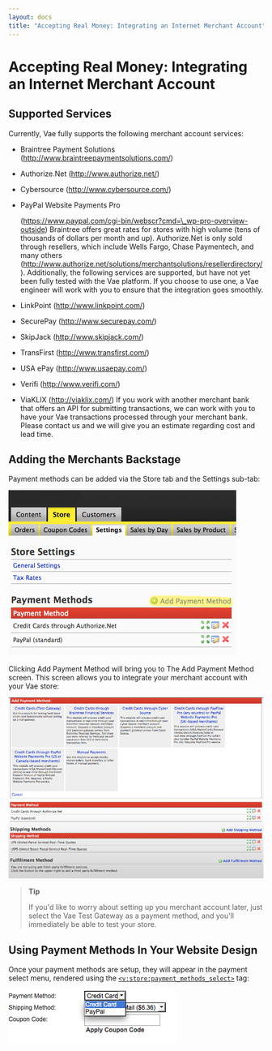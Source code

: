```yaml
---
layout: docs
title: "Accepting Real Money: Integrating an Internet Merchant Account"
---
```


# Accepting Real Money: Integrating an Internet Merchant Account

## Supported Services

Currently, Vae fully supports the following merchant account services:

-   Braintree Payment
    Solutions (http://www.braintreepaymentsolutions.com/)

-   Authorize.Net (http://www.authorize.net/)

-   Cybersource (http://www.cybersource.com/)

-   PayPal Website Payments Pro

    (https://www.paypal.com/cgi-bin/webscr?cmd=\_wp-pro-overview-outside)
    Braintree offers great rates for stores with high volume (tens of
    thousands of dollars per month and up). Authorize.Net is only sold
    through resellers, which include Wells Fargo, Chase Paymentech, and
    many
    others (http://www.authorize.net/solutions/merchantsolutions/resellerdirectory/).
    Additionally, the following services are supported, but have not yet
    been fully tested with the Vae platform. If you choose to use one, a
    Vae engineer will work with you to ensure that the integration
    goes smoothly.

-   LinkPoint (http://www.linkpoint.com/)

-   SecurePay (http://www.securepay.com/)

-   SkipJack (http://www.skipjack.com/)

-   TransFirst (http://www.transfirst.com/)

-   USA ePay (http://www.usaepay.com/)

-   Verifi (http://www.verifi.com/)

-   ViaKLIX (http://viaklix.com/) If you work with another merchant bank
    that offers an API for submitting transactions, we can work with you
    to have your Vae transactions processed through your merchant bank.
    Please contact us and we will give you an estimate regarding cost
    and lead time.

## Adding the Merchants Backstage

Payment methods can be added via the Store tab and the Settings sub-tab:

![](/images/screenshots/ecommerce/add_payment_method.png)

Clicking Add Payment Method will bring you to The Add Payment Method
screen. This screen allows you to integrate your merchant account with
your Vae store:

![](/images/screenshots/ecommerce/add_payment_screen.png)

> **Tip**
>
> If you'd like to worry about setting up you merchant account later,
> just select the Vae Test Gateway as a payment method, and you'll
> immediately be able to test your store.

## Using Payment Methods In Your Website Design

Once your payment methods are setup, they will appear in the payment
select menu, rendered using the
[`<v:store:payment_methods_select>`](#v_store_payment_methods_select)
tag:

![](/images/screenshots/ecommerce/payment_select.png)
